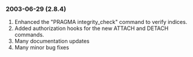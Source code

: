### 2003\-06\-29 (2\.8\.4\)

1. Enhanced the "PRAGMA integrity\_check" command to verify indices.
2. Added authorization hooks for the new ATTACH and DETACH commands.
3. Many documentation updates
4. Many minor bug fixes




